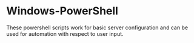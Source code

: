 Windows-PowerShell
==================

These powershell scripts work for basic server configuration and can be used for automation with respect to user input.